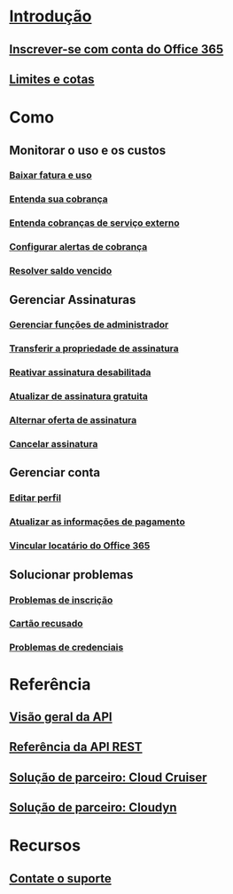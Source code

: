 # [Introdução](billing-getting-started.md)
## [Inscrever-se com conta do Office 365](billing-use-existing-office-365-account-azure-subscription.md)
## [Limites e cotas](../azure-subscription-service-limits.md)
# Como
## Monitorar o uso e os custos
### [Baixar fatura e uso](billing-download-azure-invoice-daily-usage-date.md)
### [Entenda sua cobrança](billing-understand-your-bill.md)
### [Entenda cobranças de serviço externo](billing-understand-your-azure-marketplace-charges.md)
### [Configurar alertas de cobrança](billing-set-up-alerts.md)
### [Resolver saldo vencido](billing-azure-subscription-past-due-balance.md)
## Gerenciar Assinaturas
### [Gerenciar funções de administrador](billing-add-change-azure-subscription-administrator.md)
### [Transferir a propriedade de assinatura](billing-subscription-transfer.md)
### [Reativar assinatura desabilitada](billing-subscription-become-disable.md)
### [Atualizar de assinatura gratuita](billing-upgrade-azure-subscription.md)
### [Alternar oferta de assinatura](billing-how-to-switch-azure-offer.md)
### [Cancelar assinatura](billing-how-to-cancel-azure-subscription.md)
## Gerenciar conta
### [Editar perfil](billing-how-to-change-azure-account-profile.md)
### [Atualizar as informações de pagamento](billing-how-to-change-credit-card.md)
### [Vincular locatário do Office 365](billing-add-office-365-tenant-to-azure-subscription.md)
## Solucionar problemas
### [Problemas de inscrição](billing-troubleshoot-azure-sign-up-issues.md)
### [Cartão recusado](billing-credit-card-fails-during-azure-sign-up.md)
### [Problemas de credenciais](billing-cannot-login-subscription.md)

# Referência
## [Visão geral da API](billing-usage-rate-card-overview.md)
## [Referência da API REST](https://msdn.microsoft.com/en-us/library/azure/1ea5b323-54bb-423d-916f-190de96c6a3c)
## [Solução de parceiro: Cloud Cruiser](billing-usage-rate-card-partner-solution-cloudcruiser.md)
## [Solução de parceiro: Cloudyn](billing-usage-rate-card-partner-solution-cloudyn.md)

# Recursos
## [Contate o suporte](../azure-supportability/how-to-create-azure-support-request.md)

<!--HONumber=Feb17_HO2-->


